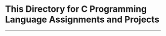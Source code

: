 # This Directory for C Programming Language Assignments and Projects
_____________________________________________________________________